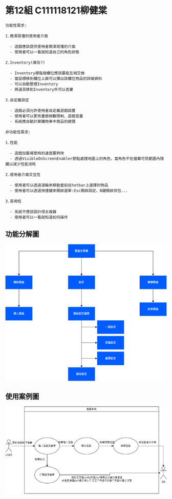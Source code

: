 # 第12組 C111118121柳健棠

```
功能性需求:

1.簡潔易懂的使用者介面

  - 遊戲應該提供使用者簡潔易懂的介面
  - 使用者可以一看就知道自己的角色狀態

2.Inventory(庫存?)

  - Inventory裡每個欄位應該要能互相交換
  - 當鼠標移到欄位上面可以彈出該欄位物品的詳細資料
  - 可以自動整理Inventory
  - 將道具移到Inventory外可以丟棄

3.自定義設定

  - 遊戲必須允許使用者自定義遊戲設置
  - 使用者可以更改畫面幀數限制、遊戲音量
  - 系統應自動計算購物車中商品的總價

非功能性需求:

1.性能

  - 遊戲加載場景時的速度要夠快
  - 透過VisibleOnScreenEnabler節點處理地圖上的角色，當角色不在螢幕可見範圍內隱藏以減少性能消耗

2.使用者介面交互性

  - 使用者可以透過滾輪來移動當前在hotbar上選擇的物品
  - 使用者可以透過快捷鍵來開啟選單:Esc開啟設定、B鍵開啟背包...

3.易用性

  - 系統不應該設計得太複雜
  - 使用者可以一看就知道如何操作
```
## 功能分解圖
![FDD](FDD.drawio.png)

## 使用案例圖
![UCG](UCG.drawio.png)
